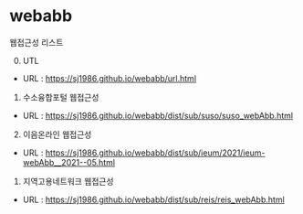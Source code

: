 # webabb

웹접근성 리스트

0. UTL
- URL : https://sj1986.github.io/webabb/url.html

1. 수소융합포털 웹접근성
- URL : https://sj1986.github.io/webabb/dist/sub/suso/suso_webAbb.html

2. 이음온라인 웹접근성
- URL : https://sj1986.github.io/webabb/dist/sub/ieum/2021/ieum-webAbb__2021--05.html
  
1. 지역고용네트워크 웹접근성
- URL : https://sj1986.github.io/webabb/dist/sub/reis/reis_webAbb.html